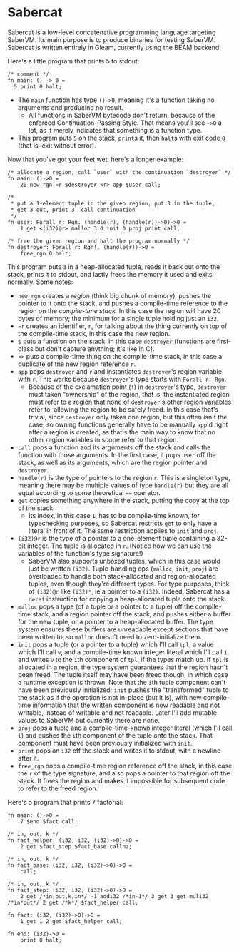 # Sabercat
Sabercat is a low-level concatenative programming language targeting SaberVM. 
Its main purpose is to produce binaries for testing SaberVM. Sabercat is written entirely in Gleam, currently using the BEAM backend.

Here's a little program that prints 5 to stdout:
```
/* comment */
fn main: () -> 0 =
  5 print 0 halt;
```
- The `main` function has type `()->0`, meaning it's a function taking no arguments and producing no result.
  - All functions in SaberVM bytecode don't return, because of the enforced Continuation-Passing Style. That means you'll see `->0` a lot, as it merely indicates that something is a function type.
- This program puts `5` on the stack, `print`s it, then `halt`s with exit code `0` (that is, exit without error).

Now that you've got your feet wet, here's a longer example:
```
/* allocate a region, call `user` with the continuation `destroyer` */
fn main: ()->0 = 
    20 new_rgn =r $destroyer <r> app $user call;

/*
 * put a 1-element tuple in the given region, put 3 in the tuple, 
 * get 3 out, print 3, call continuation 
 */
fn user: Forall r: Rgn. (handle(r), (handle(r))->0)->0 =
    1 get <(i32)@r> malloc 3 0 init 0 proj print call;

/* free the given region and halt the program normally */
fn destroyer: Forall r: Rgn!. (handle(r))->0 =
    free_rgn 0 halt;
```
This program puts `3` in a heap-allocated tuple, reads it back out onto the stack, prints it to stdout, and lastly frees the memory it used and exits normally. Some notes:
- `new_rgn` creates a *region* (think big chunk of memory), pushes the pointer to it onto the stack, and pushes a compile-time reference to the region on the *compile-time stack.* In this case the region will have 20 bytes of memory; the minimum for a single tuple holding just an `i32`.
- `=r` creates an identifier, `r`, for talking about the thing currently on top of the compile-time stack, in this case the new region.
- `$` puts a function on the stack, in this case `destroyer` (functions are first-class but don't capture anything; it's like in C).
- `<>` puts a compile-time thing on the compile-time stack, in this case a duplicate of the new region reference `r`.
- `app` pops `destroyer` and `r` and instantiates `destroyer`'s region variable with `r`. This works because `destroyer`'s type starts with `Forall r: Rgn`.
  - Because of the exclamation point (`!`) in `destroyer`'s type, `destroyer` must taken "ownership" of the region, that is, the instantiated region must refer to a region that none of `destroyer`'s other region variables refer to, allowing the region to be safely freed. In this case that's trivial, since `destroyer` only takes one region, but this often isn't the case, so owning functions generally have to be manually `app`'d right after a region is created, as that's the main way to know that no other region variables in scope refer to that region.
- `call` pops a function and its arguments off the stack and calls the function with those arguments. In the first case, it pops `user` off the stack, as well as its arguments, which are the region pointer and `destroyer`.
- `handle(r)` is the type of pointers to the region `r`. This is a singleton type, meaning there may be multiple values of type `handle(r)` but they are all equal according to some theoretical `==` operator.
- `get` copies something anywhere in the stack, putting the copy at the top of the stack.
  - Its index, in this case `1`, has to be compile-time known, for typechecking purposes, so Sabercat restricts `get` to only have a literal in front of it. The same restriction applies to `init` and `proj`.
- `(i32)@r` is the type of a pointer to a one-element tuple containing a 32-bit integer. The tuple is allocated in `r`. (Notice how we can use the variables of the function's type signature!)
  - SaberVM also supports unboxed tuples, which in this case would just be written `(i32)`. Tuple-handling ops (`malloc`, `init`, `proj`) are overloaded to handle both stack-allocated and region-allocated tuples, even though they're different types. For type purposes, think of `(i32)@r` like `(i32)*`, ie a pointer to a `(i32)`. Indeed, Sabercat has a `deref` instruction for copying a heap-allocated tuple onto the stack.
- `malloc` pops a type (of a tuple or a pointer to a tuple) off the compile-time stack, and a region pointer off the stack, and pushes either a buffer for the new tuple, or a pointer to a heap-allocated buffer. The type system ensures these buffers are unreadable except sections that have been written to, so `malloc` doesn't need to zero-initialize them.
- `init` pops a tuple (or a pointer to a tuple) which I'll call `tpl`, a value which I'll call `v`, and a compile-time known integer literal which I'll call `i`, and writes `v` to the `i`th component of `tpl`, if the types match up. If `tpl` is allocated in a region, the type system guarantees that the region hasn't been freed. The tuple itself may have been freed though, in which case a runtime exception is thrown. Note that the `i`th tuple component can't have been previously initialized; `init` pushes the "transformed" tuple to the stack as if the operation is not in-place (but it is), with new compile-time information that the written component is now readable and not writable, instead of writable and not readable. Later I'll add mutable values to SaberVM but currently there are none.
- `proj` pops a tuple and a compile-time-known integer literal (which I'll call `i`) and pushes the `i`th component of the tuple onto the stack. That component must have been previously initialized with `init`.
- `print` pops an `i32` off the stack and writes it to stdout, with a newline after it.
- `free_rgn` pops a compile-time region reference off the stack, in this case the `r` of the type signature, and also pops a pointer to that region off the stack. It frees the region and makes it impossible for subsequent code to refer to the freed region.


Here's a program that prints 7 factorial:
```
fn main: ()->0 = 
    7 $end $fact call;

/* in, out, k */
fn fact_helper: (i32, i32, (i32)->0)->0 =
    2 get $fact_step $fact_base callnz;

/* in, out, k */
fn fact_base: (i32, i32, (i32)->0)->0 =
    call;

/* in, out, k */
fn fact_step: (i32, i32, (i32)->0)->0 =
    2 get /*in,out,k,in*/ -1 addi32 /*in-1*/ 3 get 3 get muli32 /*in*out*/ 2 get /*k*/ $fact_helper call;

fn fact: (i32, (i32)->0)->0 =
    1 get 1 2 get $fact_helper call;

fn end: (i32)->0 =
    print 0 halt;
```